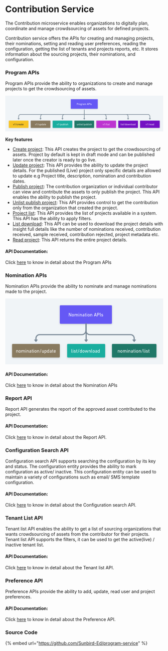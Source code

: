 # Contribution Service

The Contribution microservice enables organizations to digitally plan, coordinate and manage crowdsourcing of assets for defined projects.

Contribution service offers the APIs for creating and managing projects, their nominations, setting and reading user preferences, reading the configuration, getting the list of tenants and projects reports, etc. It stores information about the sourcing projects, their nominations, and configuration.

### Program APIs

Program APIs provide the ability to organizations to create and manage projects to get the crowdsourcing of assets.

![](<../../../.gitbook/assets/Program APIs (1).png>)

**Key features**

* [Create project](http://docs.sunbird.org/latest/apis/programsapi/#operation/CreateProgram200Success): This API creates the project to get the crowdsourcing of assets. Project by default is kept in draft mode and can be published later once the creator is ready to go live.&#x20;
* [Update project](http://docs.sunbird.org/latest/apis/programsapi/#operation/ProgramUpdate200Success): This API provides the ability to update the project details. For the published (Live) project only specific details are allowed to update e.g Project title, description, nomination and contribution dates.
* [Publish project](http://docs.sunbird.org/latest/apis/programsapi/#operation/Program-Publish200Success): The contribution organization or individual contributor can view and contribute the assets to only publish the project. This API enables the ability to publish the project.
* [Unlist publish project](http://docs.sunbird.org/latest/apis/programsapi/#operation/Unlist-Publish400BadRequest): This API provides control to get the contribution only from the organization that created the project.
* [Project list](http://docs.sunbird.org/latest/apis/programsapi/#operation/ProgramListsuccess-200): This API provides the list of projects available in a system. This API has the ability to apply filters.
* [List download](http://docs.sunbird.org/latest/apis/programsapi/#operation/ListDownload200Success): This API can be used to download the project details with insight full details like the number of nominations received, contribution received, sample received, contribution rejected, project metadata etc.
* [Read project](http://docs.sunbird.org/latest/apis/programsapi/#operation/Read-Program-200-Success): This API returns the entire project details.

#### API Documentation:

Click [here](http://docs.sunbird.org/latest/apis/programsapi/#tag/Program-CRUD) to know in detail about the Program APIs

### Nomination APIs

Nomination APIs provide the ability to nominate and manage nominations made to the project.&#x20;

![](../../../.gitbook/assets/nomination.png)

#### API Documentation:

Click [here](http://docs.sunbird.org/latest/apis/programsapi/#tag/Nomination) to know in detail about the Nomination APIs

### Report API

Report API generates the report of the approved asset contributed to the project.

#### API Documentation:

Click [here](http://docs.sunbird.org/latest/apis/programsapi/#tag/Report) to know in detail about the Report API.

### Configuration Search API

Configuration search API supports searching the configuration by its key and status. The configuration entity provides the ability to mark configuration as active/ inactive. This configuration entity can be used to maintain a variety of configurations such as email/ SMS template configuration.&#x20;

#### API Documentation:

Click [here](http://docs.sunbird.org/latest/apis/programsapi/#tag/Configuration) to know in detail about the Configuration search API.

### Tenant List API

Tenant list API enables the ability to get a list of sourcing organizations that wants crowdsourcing of assets from the contributor for their projects. Tenant list API supports the filters, it can be used to get the active(live) / inactive tenant list.

#### API Documentation:

Click [here](http://docs.sunbird.org/latest/apis/programsapi/#tag/Tenant-list) to know in detail about the Tenant list API.

### Preference API

Preference APIs provide the ability to add, update, read user and project preferences.&#x20;

#### API Documentation:

Click [here](http://docs.sunbird.org/latest/apis/programsapi/#tag/Preference) to know in detail about the Preference API.

### Source Code

{% embed url="https://github.com/Sunbird-Ed/program-service" %}
